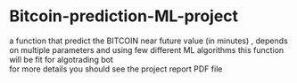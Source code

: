 # Bitcoin-prediction-ML-project
 a function that predict the BITCOIN near future value (in minutes) , depends on multiple parameters and using few different ML algorithms
 this function will be fit for algotrading bot
 <br>for more details you should see the project report PDF file

